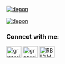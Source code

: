 [![depon](https://github-readme-stats.vercel.app/api/top-langs/?username=gregoriusdevon&layout=compact&theme=dark&show_icons=true&hide_border=true&text_color=fff&bg_color=151B23)](https://github.com/NextDvn)

[![depon](https://github-readme-stats.vercel.app/api?username=gregoriusdevon&theme=dark&&show_icons=true&hide_border=true&text_color=fff&bg_color=151B23)](https://github.com/NextDvn)

<h3 align="left">Connect with me:</h3>
<p align="left">
  <a href="https://www.linkedin.com/in/gregoriusdevon/" target="blank"><img align="center"
      src="https://raw.githubusercontent.com/rahuldkjain/github-profile-readme-generator/master/src/images/icons/Social/linked-in-alt.svg"
      alt="gregoriusdevon" height="30" width="40" /></a>
  <a href="https://www.instagram.com/gregoriusdevon" target="blank"><img align="center"
      src="https://raw.githubusercontent.com/rahuldkjain/github-profile-readme-generator/master/src/images/icons/Social/instagram.svg"
      alt="gregorius.devon" height="30" width="40" /></a>
 <a href="https://twitter.com/RBLXMatteo" target="blank"><img align="center"
      src="https://raw.githubusercontent.com/rahuldkjain/github-profile-readme-generator/master/src/images/icons/Social/twitter.svg"
      alt="RBLXMatteo" height="30" width="40" /></a>
</p>
